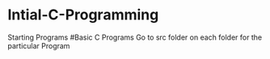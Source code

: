 # Intial-C-Programming
Starting Programs
#Basic C Programs
Go to src folder on each folder for the particular Program
